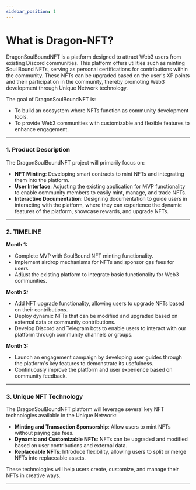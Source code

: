 ```yaml
---
sidebar_position: 1
---
```


# What is Dragon-NFT?

DragonSoulBoundNFT is a platform designed to attract Web3 users from existing Discord communities. This platform offers utilities such as minting Soul Bound NFTs, serving as personal certifications for contributions within the community. These NFTs can be upgraded based on the user's XP points and their participation in the community, thereby promoting Web3 development through Unique Network technology.

The goal of DragonSoulBoundNFT is:
- To build an ecosystem where NFTs function as community development tools.
- To provide Web3 communities with customizable and flexible features to enhance engagement.

---

### 1. **Product Description**
The DragonSoulBoundNFT project will primarily focus on:
- **NFT Minting**: Developing smart contracts to mint NFTs and integrating them into the platform.
- **User Interface**: Adjusting the existing application for MVP functionality to enable community members to easily mint, manage, and trade NFTs.
- **Interactive Documentation**: Designing documentation to guide users in interacting with the platform, where they can experience the dynamic features of the platform, showcase rewards, and upgrade NFTs.

---

### 2. **TIMELINE**
**Month 1:**
- Complete MVP with SoulBound NFT minting functionality.
- Implement airdrop mechanisms for NFTs and sponsor gas fees for users.
- Adjust the existing platform to integrate basic functionality for Web3 communities.

**Month 2:**
- Add NFT upgrade functionality, allowing users to upgrade NFTs based on their contributions.
- Deploy dynamic NFTs that can be modified and upgraded based on external data or community contributions.
- Develop Discord and Telegram bots to enable users to interact with our platform through community channels or groups.

**Month 3:**
- Launch an engagement campaign by developing user guides through the platform's key features to demonstrate its usefulness.
- Continuously improve the platform and user experience based on community feedback.

---

### 3. **Unique NFT Technology**
The DragonSoulBoundNFT platform will leverage several key NFT technologies available in the Unique Network:
- **Minting and Transaction Sponsorship**: Allow users to mint NFTs without paying gas fees.
- **Dynamic and Customizable NFTs**: NFTs can be upgraded and modified based on user contributions and external data.
- **Replaceable NFTs**: Introduce flexibility, allowing users to split or merge NFTs into replaceable assets.

These technologies will help users create, customize, and manage their NFTs in creative ways.

---
